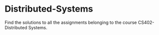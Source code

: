 # Distributed-Systems

Find the solutions to all the assignments belonging to the course CS402-Distributed Systems.
